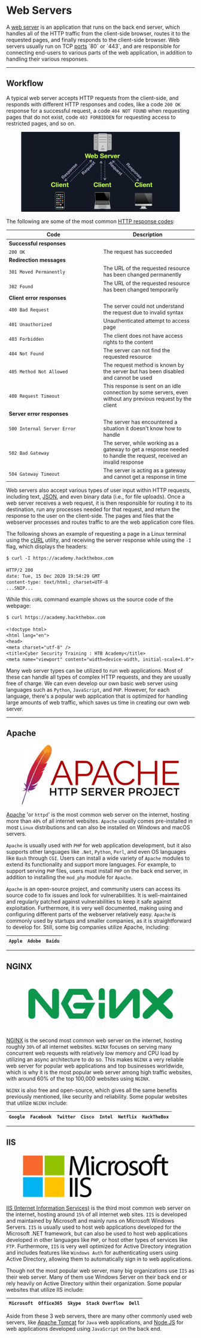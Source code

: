 # Web Servers

A [web server](https://en.wikipedia.org/wiki/Web_server) is an application that runs on the back end server, which handles all of the HTTP traffic from the client-side browser, routes it to the requested pages, and finally responds to the client-side browser. Web servers usually run on TCP [ports](https://en.wikipedia.org/wiki/Port_\(computer_networking\)) `80` or `443`, and are responsible for connecting end-users to various parts of the web application, in addition to handling their various responses.

***

## Workflow

A typical web server accepts HTTP requests from the client-side, and responds with different HTTP responses and codes, like a code `200 OK` response for a successful request, a code `404 NOT FOUND` when requesting pages that do not exist, code `403 FORBIDDEN` for requesting access to restricted pages, and so on.

<figure><img src="../../../../.gitbook/assets/image (1) (1) (1) (1) (1) (1) (1) (1) (1) (1) (1) (1) (1) (1) (1) (1) (1) (1).png" alt=""><figcaption></figcaption></figure>

The following are some of the most common [HTTP response codes](https://developer.mozilla.org/en-US/docs/Web/HTTP/Status):

<table><thead><tr><th width="238.54547119140625">Code</th><th>Description</th></tr></thead><tbody><tr><td><strong>Successful responses</strong></td><td></td></tr><tr><td><code>200 OK</code></td><td>The request has succeeded</td></tr><tr><td><strong>Redirection messages</strong></td><td></td></tr><tr><td><code>301 Moved Permanently</code></td><td>The URL of the requested resource has been changed permanently</td></tr><tr><td><code>302 Found</code></td><td>The URL of the requested resource has been changed temporarily</td></tr><tr><td><strong>Client error responses</strong></td><td></td></tr><tr><td><code>400 Bad Request</code></td><td>The server could not understand the request due to invalid syntax</td></tr><tr><td><code>401 Unauthorized</code></td><td>Unauthenticated attempt to access page</td></tr><tr><td><code>403 Forbidden</code></td><td>The client does not have access rights to the content</td></tr><tr><td><code>404 Not Found</code></td><td>The server can not find the requested resource</td></tr><tr><td><code>405 Method Not Allowed</code></td><td>The request method is known by the server but has been disabled and cannot be used</td></tr><tr><td><code>408 Request Timeout</code></td><td>This response is sent on an idle connection by some servers, even without any previous request by the client</td></tr><tr><td><strong>Server error responses</strong></td><td></td></tr><tr><td><code>500 Internal Server Error</code></td><td>The server has encountered a situation it doesn't know how to handle</td></tr><tr><td><code>502 Bad Gateway</code></td><td>The server, while working as a gateway to get a response needed to handle the request, received an invalid response</td></tr><tr><td><code>504 Gateway Timeout</code></td><td>The server is acting as a gateway and cannot get a response in time</td></tr></tbody></table>

Web servers also accept various types of user input within HTTP requests, including text, [JSON](https://www.w3schools.com/js/js_json_intro.asp), and even binary data (i.e., for file uploads). Once a web server receives a web request, it is then responsible for routing it to its destination, run any processes needed for that request, and return the response to the user on the client-side. The pages and files that the webserver processes and routes traffic to are the web application core files.

The following shows an example of requesting a page in a Linux terminal using the [cURL](https://en.wikipedia.org/wiki/CURL) utility, and receiving the server response while using the `-I` flag, which displays the headers:

```shell-session
$ curl -I https://academy.hackthebox.com

HTTP/2 200
date: Tue, 15 Dec 2020 19:54:29 GMT
content-type: text/html; charset=UTF-8
...SNIP...
```

While this `cURL` command example shows us the source code of the webpage:

```shell-session
$ curl https://academy.hackthebox.com

<!doctype html>
<html lang="en">
<head>
<meta charset="utf-8" />
<title>Cyber Security Training : HTB Academy</title>
<meta name="viewport" content="width=device-width, initial-scale=1.0">
```

Many web server types can be utilized to run web applications. Most of these can handle all types of complex HTTP requests, and they are usually free of charge. We can even develop our own basic web server using languages such as `Python`, `JavaScript`, and `PHP`. However, for each language, there's a popular web application that is optimized for handling large amounts of web traffic, which saves us time in creating our own web server.

***

## Apache

<figure><img src="../../../../.gitbook/assets/image (448).png" alt=""><figcaption></figcaption></figure>

[Apache](https://www.apache.org/) 'or `httpd`' is the most common web server on the internet, hosting more than `40%` of all internet websites. `Apache` usually comes pre-installed in most `Linux` distributions and can also be installed on Windows and macOS servers.

`Apache` is usually used with `PHP` for web application development, but it also supports other languages like `.Net`, `Python`, `Perl`, and even OS languages like `Bash` through `CGI`. Users can install a wide variety of `Apache` modules to extend its functionality and support more languages. For example, to support serving `PHP` files, users must install `PHP` on the back end server, in addition to installing the `mod_php` module for `Apache`.

`Apache` is an open-source project, and community users can access its source code to fix issues and look for vulnerabilities. It is well-maintained and regularly patched against vulnerabilities to keep it safe against exploitation. Furthermore, it is very well documented, making using and configuring different parts of the webserver relatively easy. `Apache` is commonly used by startups and smaller companies, as it is straightforward to develop for. Still, some big companies utilize Apache, including:

| `Apple` | `Adobe` | `Baidu` |
| ------- | ------- | ------- |

***

## NGINX

<figure><img src="../../../../.gitbook/assets/image (449).png" alt=""><figcaption></figcaption></figure>

[NGINX](https://www.nginx.com/) is the second most common web server on the internet, hosting roughly `30%` of all internet websites. `NGINX` focuses on serving many concurrent web requests with relatively low memory and CPU load by utilizing an async architecture to do so. This makes `NGINX` a very reliable web server for popular web applications and top businesses worldwide, which is why it is the most popular web server among high traffic websites, with around 60% of the top 100,000 websites using `NGINX`.

`NGINX` is also free and open-source, which gives all the same benefits previously mentioned, like security and reliability. Some popular websites that utilize `NGINX` include:

| `Google` | `Facebook` | `Twitter` | `Cisco` | `Intel` | `Netflix` | `HackTheBox` |
| -------- | ---------- | --------- | ------- | ------- | --------- | ------------ |

***

## IIS

<figure><img src="../../../../.gitbook/assets/image (450).png" alt=""><figcaption></figcaption></figure>

[IIS (Internet Information Services)](https://en.wikipedia.org/wiki/Internet_Information_Services) is the third most common web server on the internet, hosting around `15%` of all internet web sites. `IIS` is developed and maintained by Microsoft and mainly runs on Microsoft Windows Servers. `IIS` is usually used to host web applications developed for the Microsoft .NET framework, but can also be used to host web applications developed in other languages like `PHP`, or host other types of services like `FTP`. Furthermore, `IIS` is very well optimized for Active Directory integration and includes features like `Windows Auth` for authenticating users using Active Directory, allowing them to automatically sign in to web applications.

Though not the most popular web server, many big organizations use `IIS` as their web server. Many of them use Windows Server on their back end or rely heavily on Active Directory within their organization. Some popular websites that utilize IIS include:

| `Microsoft` | `Office365` | `Skype` | `Stack Overflow` | `Dell` |
| ----------- | ----------- | ------- | ---------------- | ------ |

Aside from these 3 web servers, there are many other commonly used web servers, like [Apache Tomcat](https://tomcat.apache.org/) for `Java` web applications, and [Node.JS](https://nodejs.org/en/) for web applications developed using `JavaScript` on the back end.
